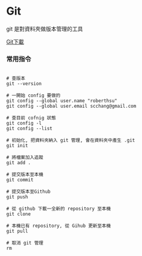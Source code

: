 # Git
git 是對資料夾做版本管理的工具

[Git下載](https://git-scm.com/download/win)
### 常用指令
```

# 查版本
git --version

# 一開始 config 要做的
git config --global user.name "roberthsu"
git config --global user.email scchang@gmail.com

# 查目前 cofnig 狀態
git config -l
git config --list

# 初始化, 把資料夾納入 git 管理, 會在資料夾中產生 .git
git init

# 將檔案加入追蹤
git add .

# 提交版本至本機
git commit 

# 提交版本至Github
git push

# 從 github 下載一全新的 repository 至本機
git clone

# 本機已有 repository, 從 Gihub 更新至本機
git pull

# 取消 git 管理
rm

```